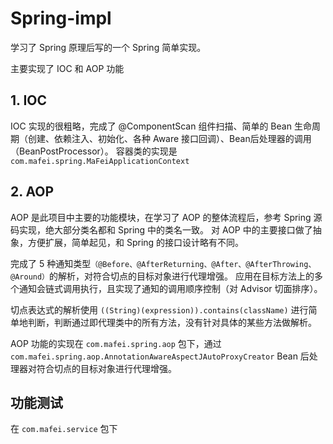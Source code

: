 # Spring-impl
学习了 Spring 原理后写的一个 Spring 简单实现。

主要实现了 IOC 和 AOP 功能

## 1. IOC
IOC 实现的很粗略，完成了 @ComponentScan 组件扫描、简单的 Bean 生命周期（创建、依赖注入、初始化、各种 Aware 接口回调）、Bean后处理器的调用（BeanPostProcessor）。
容器类的实现是 `com.mafei.spring.MaFeiApplicationContext`

## 2. AOP
AOP 是此项目中主要的功能模块，在学习了 AOP 的整体流程后，参考 Spring 源码实现，绝大部分类名都和 Spring 中的类名一致。
对 AOP 中的主要接口做了抽象，方便扩展，简单起见，和 Spring 的接口设计略有不同。

完成了 5 种通知类型`（@Before、@AfterReturning、@After、@AfterThrowing、@Around）`的解析，对符合切点的目标对象进行代理增强。
应用在目标方法上的多个通知会链式调用执行，且实现了通知的调用顺序控制（对 Advisor 切面排序）。

切点表达式的解析使用 `((String)(expression)).contains(className)` 进行简单地判断，判断通过即代理类中的所有方法，没有针对具体的某些方法做解析。

AOP 功能的实现在 `com.mafei.spring.aop` 包下，通过 `com.mafei.spring.aop.AnnotationAwareAspectJAutoProxyCreator` Bean 后处理器对符合切点的目标对象进行代理增强。

## 功能测试
在 `com.mafei.service` 包下